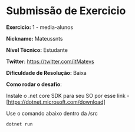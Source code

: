 # Submissão de Exercicio

**Exercicio:** 1 - media-alunos

**Nickname:** Mateussnts

**Nível Técnico:** Estudante

**Twitter**: https://twitter.com/itMatevs

**Dificuldade de Resolução:** Baixa

**Como rodar o desafio**: 

Instale o .net core SDK para seu SO por esse link -
[https://dotnet.microsoft.com/download]

Use o comando abaixo dentro da /src 
```bash
dotnet run
```